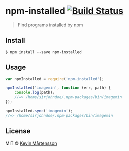 # npm-installed [![Build Status](http://img.shields.io/travis/kevva/npm-installed.svg?style=flat)](https://travis-ci.org/kevva/npm-installed)

> Find programs installed by npm


## Install

```
$ npm install --save npm-installed
```


## Usage

```js
var npmInstalled = require('npm-installed');

npmInstalled('imagemin', function (err, path) {
	console.log(path);
	//=> /home/sirjohndoe/.npm-packages/bin/imagemin
});

npmInstalled.sync('imagemin');
//=> /home/sirjohndoe/.npm-packages/bin/imagemin
```


## License

MIT © [Kevin Mårtensson](https://github.com/kevva)
